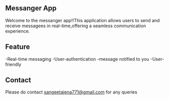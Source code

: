 ## Messanger App
Welcome to the messanger app!!This application allows users to send and receive messagees in real-time,offering a seamless communication experience.
## Feature
-Real-time messaging
-User-authentication
-message notified to you
-User-friendly
## Contact
Please do contact sangeetajena771@gmail.com for any queries
